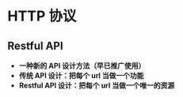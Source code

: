 # HTTP 协议

## Restful API 

* **一种新的 API 设计方法（早已推广使用）**
* **传统 API 设计：把每个 url 当做一个功能**
* **Restful API 设计：把每个 url 当做一个唯一的资源**

